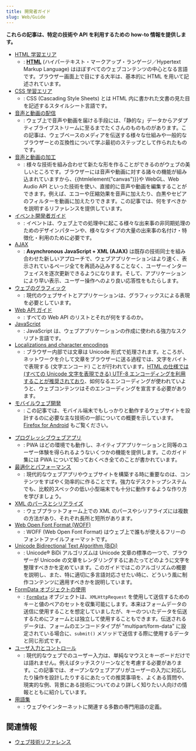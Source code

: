 ```yaml
---
title: 開発者ガイド
slug: Web/Guide
---
```


**これらの記事は、特定の技術や API を利用するための how-to 情報を提供します。**

- [HTML 学習エリア](/ja/docs/Learn/HTML)
  - : **[HTML](/ja/docs/Glossary/HTML)** (ハイパーテキスト・マークアップ・ランゲージ／Hypertext Markup Language) はほぼすべてのウェブコンテンツの中心となる言語です。ブラウザー画面上で目にする大半は、基本的に HTML を用いて記述されています。
- [CSS 学習エリア](/ja/docs/Learn/CSS)
  - : CSS (Cascading Style Sheets) とは HTML 内に書かれた文書の見た目を記述するスタイルシート言語です。
- [音声と動画の配信](/ja/docs/Web/Guide/Audio_and_video_delivery)
  - : ウェブ上で音声や動画を届ける手段には、「静的な」データからアダプティブライブストリームに至るまでたくさんのものものがあります。この記事は、ウェブベースのメディアを伝送する様々な仕組みや一般的なブラウザーとの互換性について学ぶ最初のステップとして作られたものです。
- [音声と動画の加工](/ja/docs/Web/Guide/Audio_and_video_manipulation)
  - : 様々な技術を組み合わせて新たな形を作ることができるのがウェブの美しいところです。ブラウザーには音声や動画に対する諸々の機能が組み込まれていますから、{{htmlelement("canvas")}}や WebGL、Web Audio API といった技術を使い、直接的に音声や動画を編集することができます。例えば、エコーや圧縮効果を音声に加えたり、白黒やセピアのフィルターを動画に加えたりできます。この記事では、何をすべきかを説明するリファレンスを提供しています。
- [イベント開発者ガイド](/ja/docs/Web/Guide/Events)
  - : イベントは、ウェブ上での処理中に起こる様々な出来事の非同期処理のためのデザインパターンや、様々なタイプの大量の出来事の名付け・特徴化・利用のために必要です。
- [AJAX](/ja/docs/Web/Guide/AJAX)
  - : **Asynchronous JavaScript + XML (AJAX)** は既存の技術同士を組み合わせた新しいアプローチで、ウェブアプリケーションはより速く、表示されているページ全てを再読み込みすることなく、ユーザーインターフェイスを逐次更新できるようになります。そして、アプリケーションにより早い表示、ユーザー操作へのより良い応答性をもたらします。
- [ウェブのグラフィック](/ja/docs/Web/Guide/Graphics)
  - : 現代のウェブサイトとアプリケーションは、グラフィックスによる表現を必要としています。
- [Web API ガイド](/ja/docs/Web/Guide/API)
  - : すべての Web API のリストとそれが何をするのか。
- [JavaScript](/ja/docs/JavaScript)
  - : JavaScript は、ウェブアプリケーションの作成に使われる強力なスクリプト言語です。
- [Localizations and character encodings](/ja/docs/Web/Guide/Localizations_and_character_encodings)
  - : ブラウザー内部では文章は Unicode 形式で処理されます。ところが、ネットワークを介して文章をブラウザーに送る過程では、文字をバイトで表現する (文字エンコード) ことが行われています。[HTML の仕様では (すべての Unicode 文字を表現できる) UTF-8 エンコーディングを利用することが推奨されており](http://www.whatwg.org/specs/web-apps/current-work/multipage/semantics.html#charset)、如何なるエンコーディングが使われていようと、ウェブコンテンツはそのエンコーディングを宣言する必要があります。
- [モバイルウェブ開発](/ja/docs/Web/Guide/Mobile)
  - : この記事では、モバイル端末でもしっかりと動作するウェブサイトを設計するのに必要な主な技術の一部についての概要を示しています。[Firefox for Android](/ja/Mozilla/Firefox_for_Android) もご覧ください。

<!---->

- [プログレッシブウェブアプリ](/ja/Apps/Progressive#Core_PWA_guides)
  - : PWA はどの環境でも動作し、ネイティブアプリケーションと同等のユーザー体験を得られるようないくつかの機能を提供します。このガイド集には PWA について知っておくべき全てのことが書かれています。
- [最適化とパフォーマンス](/ja/docs/Web/Guide/Performance)
  - : 現代的なウェブアプリやウェブサイトを構築する時に重要なのは、コンテンツをすばやく効率的に作ることです。強力なデスクトップシステムでも、比較的スペックの低い小型端末でも十分に動作するような作り方を学びましょう。
- [XML のパースとシリアライズ](/ja/docs/Parsing_and_serializing_XML)
  - : ウェブプラットフォーム上での XML のパースやシリアライズには複数の方法があり、それぞれ長所と短所があります。
- [Web Open Font Format (WOFF)](/ja/docs/Web/Guide/WOFF)
  - : WOFF (Web Open Font Format) はウェブ上で誰もが使えるフリーのフォントファイルフォーマットです。
- [Unicode Bidirectional Text Algorithm (BiDi)](/ja/docs/Web/Guide/Unicode_Bidrectional_Text_Algorithm)
  - : Unicode® BiDi アルゴリズムは Unicode 文章の標準の一つで、ブラウザーが Unicode の文章をレンダリングするにあたってどのように文字を整理すべきかを定めています。このガイドではこのアルゴリズムの概要を説明し、また、特に適切に多言語対応させたい時に、どういう風に制作コンテンツに適用すべきかを説明しています。
- [FormData オブジェクトの使用](/ja/docs/Web/Guide/Using_FormData_Objects)
  - : [`FormData`](/ja/DOM/XMLHttpRequest/FormData) オブジェクトは、`XMLHttpRequest` を使用して送信するためのキーと値のペアのセットを収集可能にします。本来はフォームデータの送信に使用することを想定していましたが、キーのついたデータを伝送するためにフォームとは独立して使用することもできます。伝送されるデータは、フォームのエンコードタイプが "multipart/form-data" に設定されている場合に、`submit()` メソッドで送信する際に使用するデータと同じ形式です。
- [ユーザ入力とコントロール](/ja/docs/Web/Guide/User_input_methods)
  - : 現代的なウェブでのユーザー入力は、単純なマウスとキーボードだけでは語れません。例えばタッチスクリーンなどを考慮する必要があります。この記事では、オープンなウェブアプリがユーザーの入力に対応したり操作を設計したりするにあたっての推奨事項を、よくある質問や、現実的な例、背景にある技術についてのより詳しく知りたい人向けの情報とともに紹介しています。
- [用語集](/ja/docs/Glossary)
  - : ウェブやインターネットに関連する多数の専門用語の定義。

## 関連情報

- [ウェブ技術リファレンス](/ja/docs/Web/Reference)
